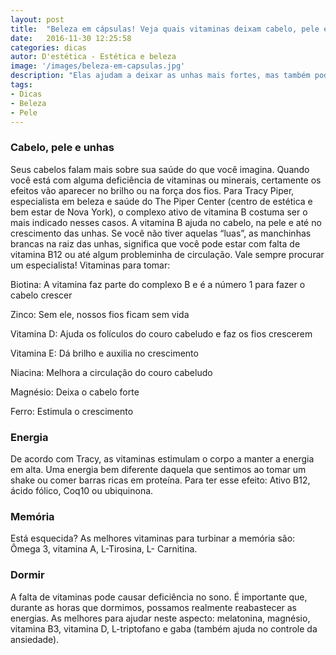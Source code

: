 ```yaml
---
layout: post
title:  "Beleza em cápsulas! Veja quais vitaminas deixam cabelo, pele e unhas mais bonitas"
date:   2016-11-30 12:25:58
categories: dicas
autor: D'estética - Estética e beleza
image: '/images/beleza-em-capsulas.jpg'
description: "Elas ajudam a deixar as unhas mais fortes, mas também podem dar mais energia ao corpo. Saiba qual vitamina é a mais indicada para você!"
tags:
- Dicas
- Beleza
- Pele
---
```


### Cabelo, pele e unhas
Seus cabelos falam mais sobre sua saúde do que você imagina. Quando você está com alguma deficiência de vitaminas ou minerais, certamente os efeitos vão aparecer no brilho ou na força dos fios. Para Tracy Piper, especialista em beleza e saúde do The Piper Center (centro de estética e bem estar de Nova York), o complexo ativo de vitamina B costuma ser o mais indicado nesses casos. A vitamina B ajuda no cabelo, na pele e até no crescimento das unhas. Se você não tiver aquelas “luas”, as manchinhas brancas na raiz das unhas, significa que você pode estar com falta de vitamina B12 ou até algum probleminha de circulação. Vale sempre procurar um especialista!
Vitaminas para tomar:

Biotina: A vitamina faz parte do complexo B e é a número 1 para fazer o cabelo crescer

Zinco: Sem ele, nossos fios ficam sem vida

Vitamina D: Ajuda os folículos do couro cabeludo e faz os fios crescerem

Vitamina E: Dá brilho e auxilia no crescimento

Niacina: Melhora a circulação do couro cabeludo

Magnésio: Deixa o cabelo forte

Ferro: Estimula o crescimento

### Energia
De acordo com Tracy, as vitaminas estimulam o corpo a manter a energia em alta. Uma energia bem diferente daquela que sentimos ao tomar um shake ou comer barras ricas em proteína. Para ter esse efeito: Ativo B12, ácido fólico, Coq10 ou ubiquinona.

### Memória
Está esquecida? As melhores vitaminas para turbinar a memória são: Ômega 3, vitamina A, L-Tirosina, L- Carnitina.

### Dormir
A falta de vitaminas pode causar deficiência no sono. É importante que, durante as horas que dormimos, possamos realmente  reabastecer as energias. As melhores para ajudar neste aspecto: melatonina, magnésio, vitamina B3, vitamina D, L-triptofano e gaba (também ajuda no controle da ansiedade).